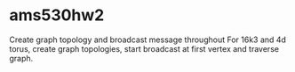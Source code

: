 # ams530hw2
Create graph topology and broadcast message throughout
For 16k3 and 4d torus, create graph topologies, start broadcast at first vertex and traverse graph. 

